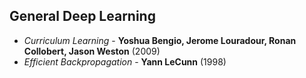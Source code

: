 ## General Deep Learning

* *Curriculum Learning* - **Yoshua Bengio, Jerome Louradour, Ronan Collobert, Jason Weston** (2009)
* *Efficient Backpropagation* - **Yann LeCunn** (1998)
